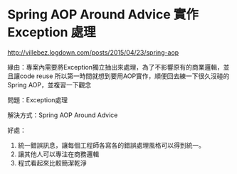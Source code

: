 # Spring AOP Around Advice 實作 Exception 處理

http://villebez.logdown.com/posts/2015/04/23/spring-aop

緣由：專案內需要將Exception獨立抽出來處理，為了不影響原有的商業邏輯，並且讓code reuse
所以第一時間就想到要用AOP實作，順便回去練一下很久沒碰的Spring AOP，並複習一下觀念

問題：Exception處理

解決方式：Spring AOP Around Advice

好處：
1. 統一錯誤訊息，讓每個工程師各寫各的錯誤處理風格可以得到統一。
2. 讓其他人可以專注在商務邏輯
3. 程式看起來比較簡潔乾淨
